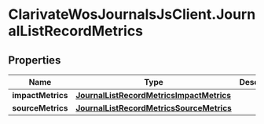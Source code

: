 # ClarivateWosJournalsJsClient.JournalListRecordMetrics

## Properties

Name | Type | Description | Notes
------------ | ------------- | ------------- | -------------
**impactMetrics** | [**JournalListRecordMetricsImpactMetrics**](JournalListRecordMetricsImpactMetrics.md) |  | [optional] 
**sourceMetrics** | [**JournalListRecordMetricsSourceMetrics**](JournalListRecordMetricsSourceMetrics.md) |  | [optional] 


